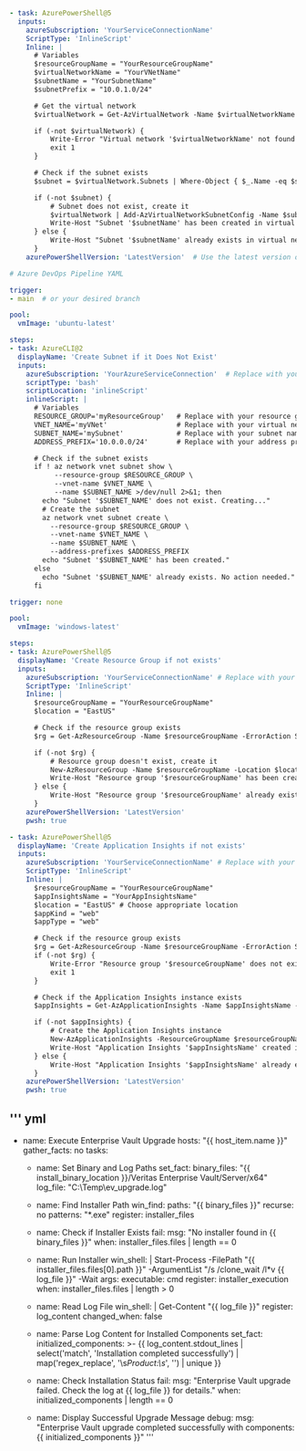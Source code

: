 ```yaml
- task: AzurePowerShell@5
  inputs:
    azureSubscription: 'YourServiceConnectionName'
    ScriptType: 'InlineScript'
    Inline: |
      # Variables
      $resourceGroupName = "YourResourceGroupName"
      $virtualNetworkName = "YourVNetName"
      $subnetName = "YourSubnetName"
      $subnetPrefix = "10.0.1.0/24"

      # Get the virtual network
      $virtualNetwork = Get-AzVirtualNetwork -Name $virtualNetworkName -ResourceGroupName $resourceGroupName

      if (-not $virtualNetwork) {
          Write-Error "Virtual network '$virtualNetworkName' not found in resource group '$resourceGroupName'."
          exit 1
      }

      # Check if the subnet exists
      $subnet = $virtualNetwork.Subnets | Where-Object { $_.Name -eq $subnetName }

      if (-not $subnet) {
          # Subnet does not exist, create it
          $virtualNetwork | Add-AzVirtualNetworkSubnetConfig -Name $subnetName -AddressPrefix $subnetPrefix | Set-AzVirtualNetwork
          Write-Host "Subnet '$subnetName' has been created in virtual network '$virtualNetworkName'."
      } else {
          Write-Host "Subnet '$subnetName' already exists in virtual network '$virtualNetworkName'."
      }
    azurePowerShellVersion: 'LatestVersion'  # Use the latest version of Azure PowerShell


```

```yml
# Azure DevOps Pipeline YAML

trigger:
- main  # or your desired branch

pool:
  vmImage: 'ubuntu-latest'

steps:
- task: AzureCLI@2
  displayName: 'Create Subnet if it Does Not Exist'
  inputs:
    azureSubscription: 'YourAzureServiceConnection'  # Replace with your service connection name
    scriptType: 'bash'
    scriptLocation: 'inlineScript'
    inlineScript: |
      # Variables
      RESOURCE_GROUP='myResourceGroup'   # Replace with your resource group name
      VNET_NAME='myVNet'                 # Replace with your virtual network name
      SUBNET_NAME='mySubnet'             # Replace with your subnet name
      ADDRESS_PREFIX='10.0.0.0/24'       # Replace with your address prefix

      # Check if the subnet exists
      if ! az network vnet subnet show \
           --resource-group $RESOURCE_GROUP \
           --vnet-name $VNET_NAME \
           --name $SUBNET_NAME >/dev/null 2>&1; then
        echo "Subnet '$SUBNET_NAME' does not exist. Creating..."
        # Create the subnet
        az network vnet subnet create \
          --resource-group $RESOURCE_GROUP \
          --vnet-name $VNET_NAME \
          --name $SUBNET_NAME \
          --address-prefixes $ADDRESS_PREFIX
        echo "Subnet '$SUBNET_NAME' has been created."
      else
        echo "Subnet '$SUBNET_NAME' already exists. No action needed."
      fi
```
``` yaml
trigger: none

pool:
  vmImage: 'windows-latest'

steps:
- task: AzurePowerShell@5
  displayName: 'Create Resource Group if not exists'
  inputs:
    azureSubscription: 'YourServiceConnectionName' # Replace with your Azure service connection
    ScriptType: 'InlineScript'
    Inline: |
      $resourceGroupName = "YourResourceGroupName"
      $location = "EastUS"

      # Check if the resource group exists
      $rg = Get-AzResourceGroup -Name $resourceGroupName -ErrorAction SilentlyContinue

      if (-not $rg) {
          # Resource group doesn't exist, create it
          New-AzResourceGroup -Name $resourceGroupName -Location $location
          Write-Host "Resource group '$resourceGroupName' has been created in '$location'."
      } else {
          Write-Host "Resource group '$resourceGroupName' already exists."
      }
    azurePowerShellVersion: 'LatestVersion'
    pwsh: true

- task: AzurePowerShell@5
  displayName: 'Create Application Insights if not exists'
  inputs:
    azureSubscription: 'YourServiceConnectionName' # Replace with your Azure service connection
    ScriptType: 'InlineScript'
    Inline: |
      $resourceGroupName = "YourResourceGroupName"
      $appInsightsName = "YourAppInsightsName"
      $location = "EastUS" # Choose appropriate location
      $appKind = "web"
      $appType = "web"

      # Check if the resource group exists
      $rg = Get-AzResourceGroup -Name $resourceGroupName -ErrorAction SilentlyContinue
      if (-not $rg) {
          Write-Error "Resource group '$resourceGroupName' does not exist."
          exit 1
      }

      # Check if the Application Insights instance exists
      $appInsights = Get-AzApplicationInsights -Name $appInsightsName -ResourceGroupName $resourceGroupName -ErrorAction SilentlyContinue

      if (-not $appInsights) {
          # Create the Application Insights instance
          New-AzApplicationInsights -ResourceGroupName $resourceGroupName -Name $appInsightsName -Location $location -Kind $appKind -ApplicationType $appType
          Write-Host "Application Insights '$appInsightsName' created in resource group '$resourceGroupName'."
      } else {
          Write-Host "Application Insights '$appInsightsName' already exists in resource group '$resourceGroupName'."
      }
    azurePowerShellVersion: 'LatestVersion'
    pwsh: true

```
''' yml
---
- name: Execute Enterprise Vault Upgrade
  hosts: "{{ host_item.name }}"
  gather_facts: no
  tasks:
    - name: Set Binary and Log Paths
      set_fact:
        binary_files: "{{ install_binary_location }}/Veritas Enterprise Vault/Server/x64"
        log_file: "C:\\Temp\\ev_upgrade.log"

    - name: Find Installer Path
      win_find:
        paths: "{{ binary_files }}"
        recurse: no
        patterns: "*.exe"
      register: installer_files

    - name: Check if Installer Exists
      fail:
        msg: "No installer found in {{ binary_files }}"
      when: installer_files.files | length == 0

    - name: Run Installer
      win_shell: |
        Start-Process -FilePath "{{ installer_files.files[0].path }}" -ArgumentList "/s /clone_wait /l*v {{ log_file }}" -Wait
      args:
        executable: cmd
      register: installer_execution
      when: installer_files.files | length > 0

    - name: Read Log File
      win_shell: |
        Get-Content "{{ log_file }}"
      register: log_content
      changed_when: false

    - name: Parse Log Content for Installed Components
      set_fact:
        initialized_components: >-
          {{ log_content.stdout_lines | select('match', 'Installation completed successfully') | map('regex_replace', '\\s*Product:\\s*', '') | unique }}

    - name: Check Installation Status
      fail:
        msg: "Enterprise Vault upgrade failed. Check the log at {{ log_file }} for details."
      when: initialized_components | length == 0

    - name: Display Successful Upgrade Message
      debug:
        msg: "Enterprise Vault upgrade completed successfully with components: {{ initialized_components }}"
'''